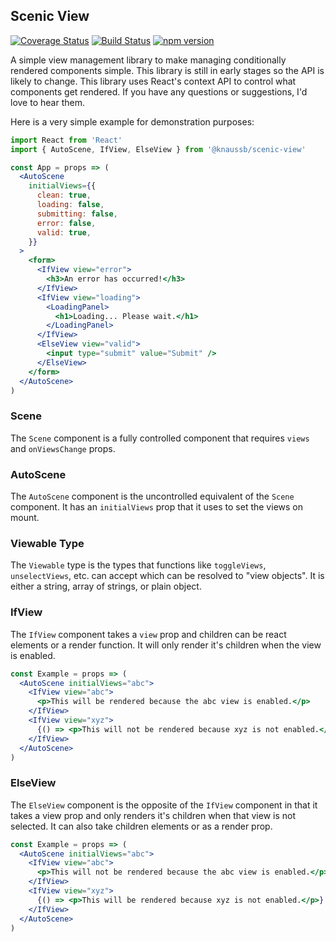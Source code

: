 ## Scenic View

[![Coverage Status][coverage-svg]][coverage-url]
[![Build Status][build-svg]][build-url]
[![npm version][version-svg]][version-url]

A simple view management library to make managing conditionally rendered components simple. This library is still in early stages so the API is likely to change. This library uses React's context API to control what components get rendered. If you have any questions or suggestions, I'd love to hear them.

Here is a very simple example for demonstration purposes:

```jsx
import React from 'React'
import { AutoScene, IfView, ElseView } from '@knaussb/scenic-view'

const App = props => (
  <AutoScene
    initialViews={{
      clean: true,
      loading: false,
      submitting: false,
      error: false,
      valid: true,
    }}
  >
    <form>
      <IfView view="error">
        <h3>An error has occurred!</h3>
      </IfView>
      <IfView view="loading">
        <LoadingPanel>
          <h1>Loading... Please wait.</h1>
        </LoadingPanel>
      </IfView>
      <ElseView view="valid">
        <input type="submit" value="Submit" />
      </ElseView>
    </form>
  </AutoScene>
)
```

### Scene

The `Scene` component is a fully controlled component that requires `views` and `onViewsChange` props.

### AutoScene

The `AutoScene` component is the uncontrolled equivalent of the `Scene` component. It has an `initialViews` prop that it uses to set the views on mount.

### Viewable Type

The `Viewable` type is the types that functions like `toggleViews`, `unselectViews`, etc. can accept which can be resolved to "view objects". It is either a string, array of strings, or plain object.

### IfView

The `IfView` component takes a `view` prop and children can be react elements or a render function. It will only render it's children when the view is enabled.

```jsx
const Example = props => (
  <AutoScene initialViews="abc">
    <IfView view="abc">
      <p>This will be rendered because the abc view is enabled.</p>
    </IfView>
    <IfView view="xyz">
      {() => <p>This will not be rendered because xyz is not enabled.</p>}
    </IfView>
  </AutoScene>
)
```

### ElseView

The `ElseView` component is the opposite of the `IfView` component in that it takes a view prop and only renders it's children when that view is not selected. It can also take children elements or as a render prop.

```jsx
const Example = props => (
  <AutoScene initialViews="abc">
    <IfView view="abc">
      <p>This will not be rendered because the abc view is enabled.</p>
    </IfView>
    <IfView view="xyz">
      {() => <p>This will be rendered because xyz is not enabled.</p>}
    </IfView>
  </AutoScene>
)
```

[coverage-svg]: https://coveralls.io/repos/github/bjknauss/react-scenic-view/badge.svg?branch=master
[coverage-url]: https://coveralls.io/github/bjknauss/react-scenic-view?branch=master
[build-svg]: https://travis-ci.org/bjknauss/react-scenic-view.svg?branch=master
[build-url]: https://travis-ci.org/bjknauss/react-scenic-view
[version-svg]: https://badge.fury.io/js/%40knaussb%2Fscenic-view.svg
[version-url]: https://www.npmjs.com/package/@knaussb/scenic-view
